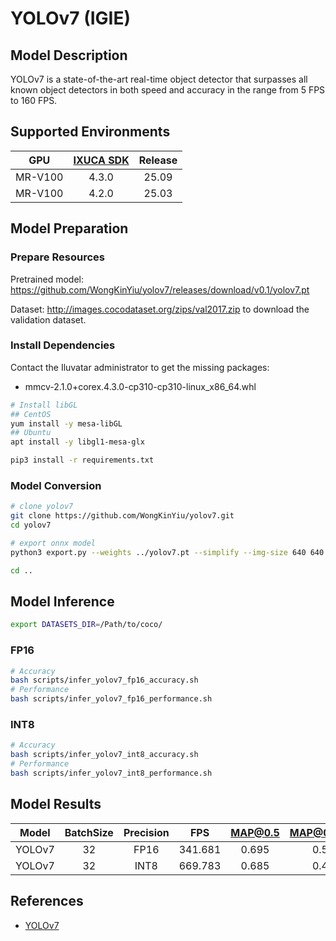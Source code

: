 # YOLOv7 (IGIE)

## Model Description

YOLOv7 is a state-of-the-art real-time object detector that surpasses all known object detectors in both speed and accuracy in the range from 5 FPS to 160 FPS.

## Supported Environments

| GPU    | [IXUCA SDK](https://gitee.com/deep-spark/deepspark#%E5%A4%A9%E6%95%B0%E6%99%BA%E7%AE%97%E8%BD%AF%E4%BB%B6%E6%A0%88-ixuca) | Release |
| :----: | :----: | :----: |
| MR-V100 | 4.3.0 | 25.09 |
| MR-V100 | 4.2.0 | 25.03 |

## Model Preparation

### Prepare Resources

Pretrained model: <https://github.com/WongKinYiu/yolov7/releases/download/v0.1/yolov7.pt>

Dataset: <http://images.cocodataset.org/zips/val2017.zip> to download the validation dataset.

### Install Dependencies

Contact the Iluvatar administrator to get the missing packages:
- mmcv-2.1.0+corex.4.3.0-cp310-cp310-linux_x86_64.whl

```bash
# Install libGL
## CentOS
yum install -y mesa-libGL
## Ubuntu
apt install -y libgl1-mesa-glx

pip3 install -r requirements.txt
```

### Model Conversion

```bash
# clone yolov7
git clone https://github.com/WongKinYiu/yolov7.git
cd yolov7

# export onnx model
python3 export.py --weights ../yolov7.pt --simplify --img-size 640 640 --dynamic-batch --grid

cd ..
```

## Model Inference

```bash
export DATASETS_DIR=/Path/to/coco/
```

### FP16

```bash
# Accuracy
bash scripts/infer_yolov7_fp16_accuracy.sh
# Performance
bash scripts/infer_yolov7_fp16_performance.sh
```

### INT8

```bash
# Accuracy
bash scripts/infer_yolov7_int8_accuracy.sh
# Performance
bash scripts/infer_yolov7_int8_performance.sh
```

## Model Results

| Model  | BatchSize | Precision | FPS     | MAP@0.5 | MAP@0.5:0.95 |
| :----: | :----: | :----: | :----: | :----: | :----: |
| YOLOv7 | 32        | FP16      | 341.681 | 0.695   | 0.509        |
| YOLOv7 | 32        | INT8      | 669.783 | 0.685   | 0.473        |

## References

- [YOLOv7](https://github.com/WongKinYiu/yolov7)
